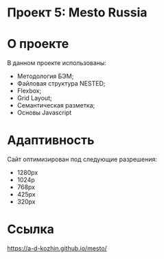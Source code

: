 # Проект 5: Mesto Russia 

# О проекте
В данном проекте использованы:
  - Методология БЭМ;
  - Файловая структура NESTED;
  - Flexbox;
  - Grid Layout;
  - Семантическая разметка;
  - Основы Javascript

# Адаптивность
Сайт оптимизирован под следующие разрешения:
  - 1280px
  - 1024p
  - 768px
  - 425px
  - 320px

# Ссылка
https://a-d-kozhin.github.io/mesto/

